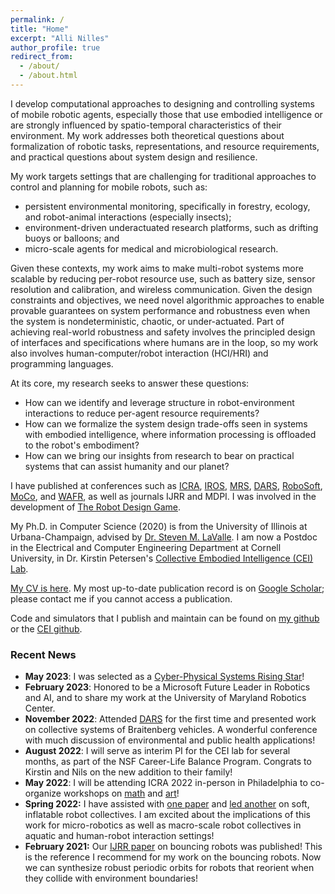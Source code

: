 ```yaml
---
permalink: /
title: "Home"
excerpt: "Alli Nilles"
author_profile: true
redirect_from: 
  - /about/
  - /about.html
---
```


I develop computational approaches to designing and controlling systems of mobile robotic agents, 
especially those that use embodied intelligence or are strongly influenced by spatio-temporal 
characteristics of their environment. My work addresses both theoretical questions about formalization 
of robotic tasks, representations, and resource requirements, and practical questions about system design and resilience.

My work targets settings that are challenging for traditional approaches to control and planning for mobile robots, such as: 

- persistent environmental monitoring, specifically in forestry, ecology, and robot-animal interactions (especially insects);
- environment-driven underactuated research platforms, such as drifting buoys or balloons; and
- micro-scale agents for medical and microbiological research.

Given these contexts, my work aims to make multi-robot systems more scalable by reducing per-robot resource use, such as battery size, 
sensor resolution and calibration, and wireless communication. Given the design constraints and objectives, we need novel
algorithmic approaches to enable provable guarantees on system performance and robustness even when the system is nondeterministic, chaotic, or under-actuated. 
Part of achieving real-world robustness and safety involves the principled design of interfaces and specifications where humans are in the loop, so my work also
involves human-computer/robot interaction (HCI/HRI) and programming languages.

At its core, my research seeks to answer these questions:

- How can we identify and leverage structure in robot-environment interactions to reduce per-agent resource requirements? 
- How can we formalize the system design trade-offs seen in systems with embodied intelligence, where information processing is offloaded to the robot's embodiment?
- How can we bring our insights from research to bear on practical systems that can assist humanity and our planet?

I have published at conferences such as
[ICRA](https://www.ieee-ras.org/conferences-workshops/fully-sponsored/icra),
[IROS](https://www.ieee-ras.org/conferences-workshops/financially-co-sponsored/iros),
[MRS](https://www.ieee-ras.org/conferences-workshops/technically-co-sponsored/mrs),
[DARS](https://dblp.org/db/conf/dars/index.html),
[RoboSoft](https://softroboticsconference.org/),
[MoCo](https://www.movementcomputing.org/), and [WAFR](http://ifrr.org/wafr),
as well as journals IJRR and MDPI. I was involved in the development of
[The Robot Design Game](files/rdg.pdf).

My Ph.D. in Computer Science (2020) is from the University of Illinois at
Urbana-Champaign, advised by [Dr. Steven M. LaValle](http://lavalle.pl/). I am now a
Postdoc in the Electrical and Computer Engineering Department at Cornell University,
 in Dr. Kirstin Petersen's [Collective Embodied Intelligence (CEI)
Lab](https://cei.ece.cornell.edu/).

[My CV is here](files/NillesCV.pdf). My most up-to-date publication record is on
[Google Scholar](https://scholar.google.com/citations?user=3AvC70UAAAAJ&hl=en);
please contact me if you cannot access a publication.

Code and simulators that I publish and maintain can be found on [my github](https://github.com/alexandroid000)
or the [CEI github](https://github.com/CEI-lab).

### Recent News

-   **May 2023**: I was selected as a [Cyber-Physical Systems Rising Star](https://risingstars.linklab.virginia.edu/2023/participants/alexandra-nilles.html)!
-   **February 2023**: Honored to be a Microsoft Future Leader in Robotics and AI, and to share my work at the University of Maryland Robotics Center.
-   **November 2022**: Attended [DARS](https://dars2022.org/#/) for the first time and presented work
    on collective systems of Braitenberg vehicles. A wonderful conference with much discussion of environmental and public health
    applications!
-   **August 2022**: I will serve as interim PI for the CEI lab for several months, as part of the NSF Career-Life Balance Program. Congrats to Kirstin and Nils on the new addition to their family!
-   **May 2022**: I will be attending ICRA 2022 in-person in Philadelphia to co-organize workshops
    on [math](https://idsc.ethz.ch/research-frazzoli/workshops/compositional-robotics.html) and
    [art](https://roboticart.org/icra2022/)!
-   **Spring 2022:** I have assisted with [one paper](https://ieeexplore.ieee.org/abstract/document/9501972) and [led another](https://ieeexplore.ieee.org/abstract/document/9501972) on soft, inflatable robot
    collectives. I am excited about the implications of this work for micro-robotics
    as well as macro-scale robot collectives in aquatic and human-robot interaction
    settings!
-   **February 2021:** Our [IJRR
    paper](https://journals.sagepub.com/doi/full/10.1177/0278364921992788) on
    bouncing robots was published! This is the reference I recommend for my
    work on the bouncing robots. Now we can synthesize robust periodic orbits for robots that
    reorient when they collide with environment boundaries!
